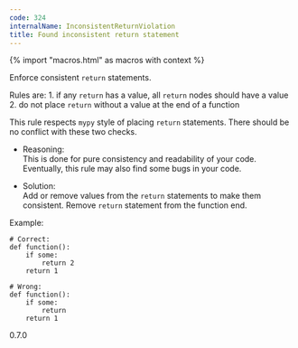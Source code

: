 ```yaml
---
code: 324
internalName: InconsistentReturnViolation
title: Found inconsistent return statement
---
```


{% import "macros.html" as macros with context %}

Enforce consistent `return` statements.

Rules are: 1. if any `return` has a value, all `return` nodes should
have a value 2. do not place `return` without a value at the end of a
function

This rule respects `mypy` style of placing `return` statements. There
should be no conflict with these two checks.

  - Reasoning:  
    This is done for pure consistency and readability of your code.
    Eventually, this rule may also find some bugs in your code.

  - Solution:  
    Add or remove values from the `return` statements to make them
    consistent. Remove `return` statement from the function end.

Example:

    # Correct:
    def function():
        if some:
            return 2
        return 1
    
    # Wrong:
    def function():
        if some:
            return
        return 1

<div class="versionadded">

0.7.0

</div>